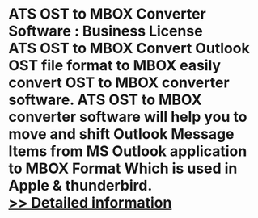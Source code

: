 # ATS OST to MBOX Converter Software : Business License<br />ATS OST to MBOX Convert Outlook OST file format to MBOX easily convert OST to MBOX converter software. ATS OST to MBOX converter software will help you to move and shift Outlook Message Items from MS Outlook application to MBOX Format Which is used in Apple & thunderbird.<br />[>> Detailed information](https://secure.shareit.com/shareit/product.html?productid=300778898&affiliateid=200057808)